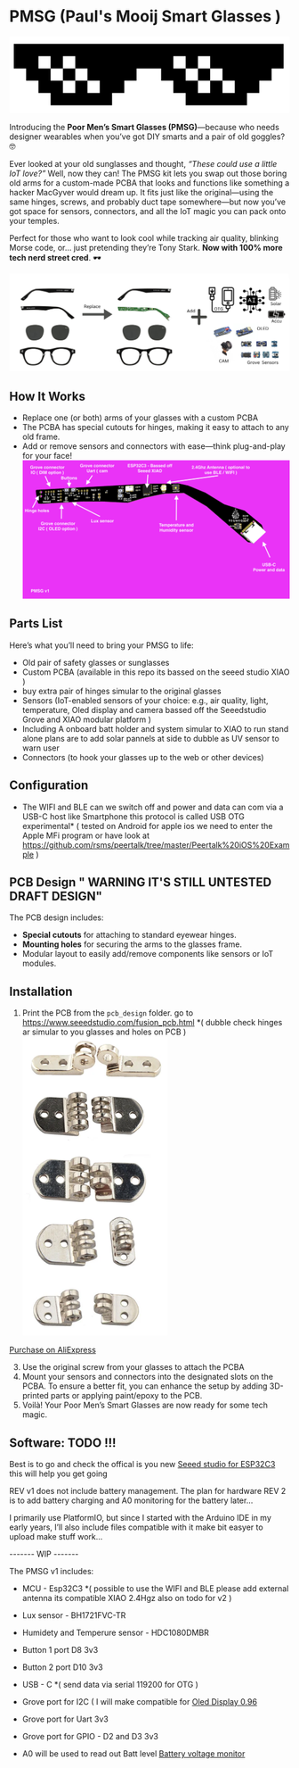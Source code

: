 # PMSG   (Paul's Mooij Smart Glasses )

![PMSG Cool Glasses](/img/cool.png)

Introducing the **Poor Men’s Smart Glasses (PMSG)**—because who needs designer wearables when you’ve got DIY smarts and a pair of old goggles? 🤓

Ever looked at your old sunglasses and thought, *“These could use a little IoT love?”* Well, now they can! The PMSG kit lets you swap out those boring old arms for a custom-made PCBA that looks and functions like something a hacker MacGyver would dream up. It fits just like the original—using the same hinges, screws, and probably duct tape somewhere—but now you’ve got space for sensors, connectors, and all the IoT magic you can pack onto your temples.

Perfect for those who want to look cool while tracking air quality, blinking Morse code, or… just pretending they’re Tony Stark. **Now with 100% more tech nerd street cred**. 🕶️


![PMSG Cool Glasses](/img/Example_flow.png)

## How It Works

- Replace one (or both) arms of your glasses with a custom PCBA 
- The PCBA has special cutouts for hinges, making it easy to attach to any old frame.
- Add or remove sensors and connectors with ease—think plug-and-play for your face!
![PMSG ](/img/pmsgv1.png)

## Parts List

Here’s what you’ll need to bring your PMSG to life:

- Old pair of safety glasses or sunglasses
- Custom PCBA (available in this repo its bassed on the seeed studio XIAO )
- buy extra pair of hinges simular to the original glasses  
- Sensors (IoT-enabled sensors of your choice: e.g., air quality, light, temperature, Oled display and camera bassed off the Seeedstudio Grove and XIAO modular platform )
- Including A onboard batt holder and system simular to XIAO to run stand alone plans are to add solar pannels at side to dubble as UV sensor to warn user 
- Connectors (to hook your glasses up to the web or other devices)

## Configuration 
- The WIFI and BLE can we switch off and power and data can com via a USB-C host like Smartphone this protocol is called USB OTG 
experimental* ( tested on Android for apple ios we need to enter the Apple MFi program or have look at https://github.com/rsms/peertalk/tree/master/Peertalk%20iOS%20Example ) 

## PCB Design " WARNING IT'S STILL UNTESTED DRAFT DESIGN"

The PCB design includes:
- **Special cutouts** for attaching to standard eyewear hinges.
- **Mounting holes** for securing the arms to the glasses frame.
- Modular layout to easily add/remove components like sensors or IoT modules.

## Installation

1. Print the PCB from the `pcb_design` folder. go to https://www.seeedstudio.com/fusion_pcb.html
   *( dubble check hinges ar simular to you glasses and holes on PCB )  
![PMSG ](/img/hinges.png)

[Purchase on AliExpress](https://www.aliexpress.com/item/1005006578852003.html?spm=a2g0o.productlist.main.19.6881yaeCyaeCyD&algo_pvid=940ad7e5-1196-4d4c-bb03-062302b6db00&algo_exp_id=940ad7e5-1196-4d4c-bb03-062302b6db00-9&pdp_npi=4%40dis%21EUR%211.62%211.62%21%21%211.75%211.75%21%40211b653717259752143568539e1d24%2112000037718488758%21sea%21NL%214699555345%21X&curPageLogUid=cUCXLkrXc9w7&utparam-url=scene%3Asearch%7Cquery_from%3A)

3. Use the original screw from your glasses to attach the PCBA
4. Mount your sensors and connectors into the designated slots on the PCBA. To ensure a better fit, you can enhance the setup by adding 3D-printed parts or applying paint/epoxy to the PCB.
5. Voilà! Your Poor Men’s Smart Glasses are now ready for some tech magic.

## Software: TODO !!!
Best is to go and check the offical is you new [Seeed studio for ESP32C3](https://wiki.seeedstudio.com/XIAO_ESP32C3_Getting_Started/?gad_source=1&gclid=CjwKCAjw3P-2BhAEEiwA3yPhwBK6aCH6z2kCqP-esxGC8T7rXoWwqtbKFqweMOIq9PhEG1TkwNyJIxoCtSoQAvD_BwE) this will help you get going 

REV v1 does not include battery management. The plan for hardware REV 2 is to add battery charging and A0 monitoring for the battery later... 

I primarily use PlatformIO, but since I started with the Arduino IDE in my early years, I’ll also include files compatible with it make bit easyer to upload make stuff work... 

------- WIP  ------- 

The PMSG v1 includes: 
- MCU - Esp32C3 *( possible to use the WIFI and BLE please add external antenna its compatible XIAO 2.4Hgz also on todo for v2 )
- Lux sensor - BH1721FVC-TR
- Humidety and Temperure sensor - HDC1080DMBR
- Button 1  port D8 3v3 
- Button 2  port D10 3v3
- USB - C  *( send data via serial 119200 for OTG ) 
- Grove port for I2C ( I will make compatible for  [Oled Display 0.96](https://wiki.seeedstudio.com/Grove-OLED_Display_0.96inch/)
- Grove port for Uart 3v3
- Grove port for GPIO  - D2 and D3 3v3
  
- A0 will be used to read out Batt level  [Battery voltage monitor]([https://wiki.seeedstudio.com/Grove-OLED_Display_0.96inch/](https://forum.seeedstudio.com/t/battery-voltage-monitor-and-ad-conversion-for-xiao-esp32c/267535) )

